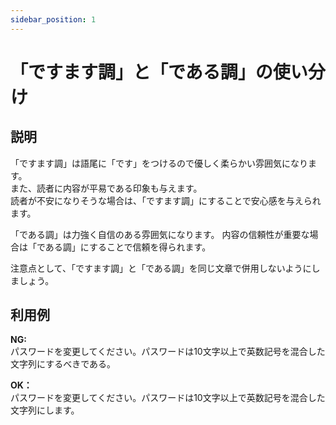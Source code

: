 ```yaml
---
sidebar_position: 1
---
```


# 「ですます調」と「である調」の使い分け
## 説明
「ですます調」は語尾に「です」をつけるので優しく柔らかい雰囲気になります。  
また、読者に内容が平易である印象も与えます。  
読者が不安になりそうな場合は、「ですます調」にすることで安心感を与えられます。

「である調」は力強く自信のある雰囲気になります。
内容の信頼性が重要な場合は「である調」にすることで信頼を得られます。

注意点として、「ですます調」と「である調」を同じ文章で併用しないようにしましょう。

## 利用例

**NG:**  
パスワードを変更してください。パスワードは10文字以上で英数記号を混合した文字列にするべきである。

**OK：**  
パスワードを変更してください。パスワードは10文字以上で英数記号を混合した文字列にします。